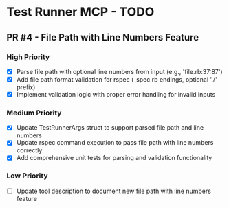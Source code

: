 # Test Runner MCP - TODO

## PR #4 - File Path with Line Numbers Feature

### High Priority
- [x] Parse file path with optional line numbers from input (e.g., 'file.rb:37:87')
- [x] Add file path format validation for rspec (_spec.rb endings, optional './' prefix)
- [x] Implement validation logic with proper error handling for invalid inputs

### Medium Priority
- [x] Update TestRunnerArgs struct to support parsed file path and line numbers
- [x] Update rspec command execution to pass file path with line numbers correctly
- [x] Add comprehensive unit tests for parsing and validation functionality

### Low Priority
- [ ] Update tool description to document new file path with line numbers feature
